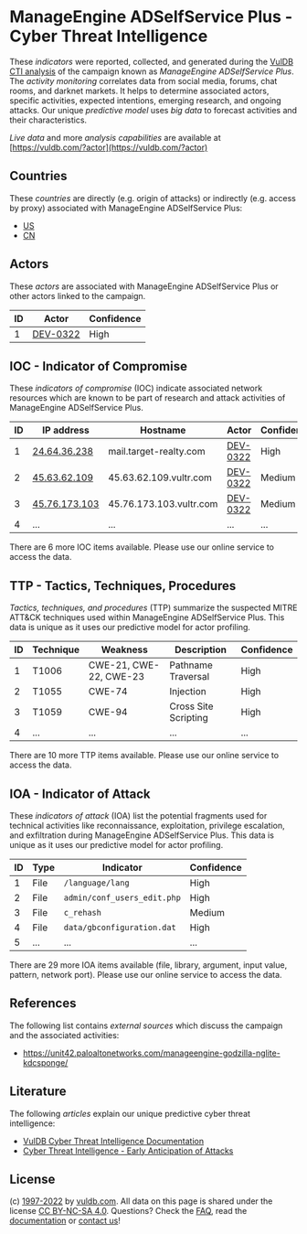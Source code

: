 # ManageEngine ADSelfService Plus - Cyber Threat Intelligence

These _indicators_ were reported, collected, and generated during the [VulDB CTI analysis](https://vuldb.com/?kb.cti) of the campaign known as _ManageEngine ADSelfService Plus_. The _activity monitoring_ correlates data from social media, forums, chat rooms, and darknet markets. It helps to determine associated actors, specific activities, expected intentions, emerging research, and ongoing attacks. Our unique _predictive model_ uses _big data_ to forecast activities and their characteristics.

_Live data_ and more _analysis capabilities_ are available at [https://vuldb.com/?actor](https://vuldb.com/?actor)

## Countries

These _countries_ are directly (e.g. origin of attacks) or indirectly (e.g. access by proxy) associated with ManageEngine ADSelfService Plus:

* [US](https://vuldb.com/?country.us)
* [CN](https://vuldb.com/?country.cn)

## Actors

These _actors_ are associated with ManageEngine ADSelfService Plus or other actors linked to the campaign.

ID | Actor | Confidence
-- | ----- | ----------
1 | [DEV-0322](https://vuldb.com/?actor.dev-0322) | High

## IOC - Indicator of Compromise

These _indicators of compromise_ (IOC) indicate associated network resources which are known to be part of research and attack activities of ManageEngine ADSelfService Plus.

ID | IP address | Hostname | Actor | Confidence
-- | ---------- | -------- | ----- | ----------
1 | [24.64.36.238](https://vuldb.com/?ip.24.64.36.238) | mail.target-realty.com | [DEV-0322](https://vuldb.com/?actor.dev-0322) | High
2 | [45.63.62.109](https://vuldb.com/?ip.45.63.62.109) | 45.63.62.109.vultr.com | [DEV-0322](https://vuldb.com/?actor.dev-0322) | Medium
3 | [45.76.173.103](https://vuldb.com/?ip.45.76.173.103) | 45.76.173.103.vultr.com | [DEV-0322](https://vuldb.com/?actor.dev-0322) | Medium
4 | ... | ... | ... | ...

There are 6 more IOC items available. Please use our online service to access the data.

## TTP - Tactics, Techniques, Procedures

_Tactics, techniques, and procedures_ (TTP) summarize the suspected MITRE ATT&CK techniques used within ManageEngine ADSelfService Plus. This data is unique as it uses our predictive model for actor profiling.

ID | Technique | Weakness | Description | Confidence
-- | --------- | -------- | ----------- | ----------
1 | T1006 | CWE-21, CWE-22, CWE-23 | Pathname Traversal | High
2 | T1055 | CWE-74 | Injection | High
3 | T1059 | CWE-94 | Cross Site Scripting | High
4 | ... | ... | ... | ...

There are 10 more TTP items available. Please use our online service to access the data.

## IOA - Indicator of Attack

These _indicators of attack_ (IOA) list the potential fragments used for technical activities like reconnaissance, exploitation, privilege escalation, and exfiltration during ManageEngine ADSelfService Plus. This data is unique as it uses our predictive model for actor profiling.

ID | Type | Indicator | Confidence
-- | ---- | --------- | ----------
1 | File | `/language/lang` | High
2 | File | `admin/conf_users_edit.php` | High
3 | File | `c_rehash` | Medium
4 | File | `data/gbconfiguration.dat` | High
5 | ... | ... | ...

There are 29 more IOA items available (file, library, argument, input value, pattern, network port). Please use our online service to access the data.

## References

The following list contains _external sources_ which discuss the campaign and the associated activities:

* https://unit42.paloaltonetworks.com/manageengine-godzilla-nglite-kdcsponge/

## Literature

The following _articles_ explain our unique predictive cyber threat intelligence:

* [VulDB Cyber Threat Intelligence Documentation](https://vuldb.com/?kb.cti)
* [Cyber Threat Intelligence - Early Anticipation of Attacks](https://www.scip.ch/en/?labs.20201022)

## License

(c) [1997-2022](https://vuldb.com/?kb.changelog) by [vuldb.com](https://vuldb.com/?kb.about). All data on this page is shared under the license [CC BY-NC-SA 4.0](https://creativecommons.org/licenses/by-nc-sa/4.0/). Questions? Check the [FAQ](https://vuldb.com/?kb.faq), read the [documentation](https://vuldb.com/?kb) or [contact us](https://vuldb.com/?contact)!
